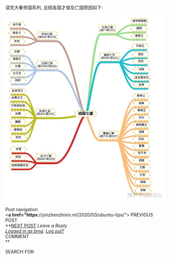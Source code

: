 读完大秦帝国系列, 总结各国才俊及亡国原因如下:

![](img/v2-e06d7946e789f613c476c52fbf7df874_b.jpg)

Post navigation  
<**a href="https**://yinzhenzhixin.ml/2020/03/ubuntu-tips/"> PREVIOUS POST  
**[NEXT POST](https://zhuanlan.zhihu.com/p/%3C/b%3Ehttps://yinzhenzhixin.ml/2020/05/jijinshaixuanzhiwojian/) _Leave a Reply_  
_[Logged in as bma](https://link.zhihu.com/?target=https%3A//yinzhenzhixin.ml/wp-admin/profile.php)._ _[Log out?](https://link.zhihu.com/?target=https%3A//yinzhenzhixin.ml/wp-login.php%3Faction%3Dlogout%26redirect_to%3Dhttps%253A%252F%252Fyinzhenzhixin.ml%252F2020%252F04%252Fzhanguoqixiongzhimiewang%252F%26_wpnonce%3D5bbaccd3c6)_  
COMMENT  
**

SEARCH FOR: